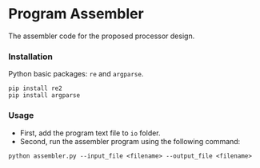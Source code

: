 # Program Assembler
The assembler code for the proposed processor design.

### Installation
Python basic packages: `re` and `argparse`.
```
pip install re2
pip install argparse
```

### Usage
- First, add the program text file to `io` folder.
- Second, run the assembler program using the following command:
```
python assembler.py --input_file <filename> --output_file <filename>
```
